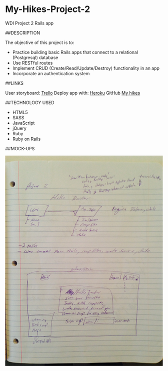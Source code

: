 # My-Hikes-Project-2
WDI Project 2 Rails app

##DESCRIPTION

The objective of this project is to:

* Practice building basic Rails apps that connect to a relational (Postgresql) database
* Use RESTful routes
* Implement CRUD (Create/Read/Update/Destroy) functionality in an app
* Incorporate an authentication system

##LINKS

User storyboard: [Trello](https://trello.com/b/ow5oD2EA/myhikes-project-2)
Deploy app with: [Heroku](https://my-hikes.herokuapp.com/)
GitHub [My hikes](https://github.com/Kwsilas/My-Hikes-Project-2)

##TECHNOLOGY USED

* HTML5
* SASS
* JavaScript
* jQuery
* Ruby
* Ruby on Rails

##MOCK-UPS

![Mockup](https://github.com/Kwsilas/My-Hikes-Project-2/blob/master/app/assets/images/Project2.JPG)


